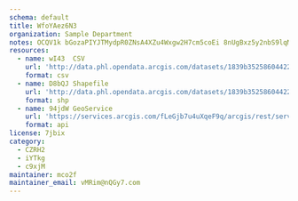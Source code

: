 ```yaml
---
schema: default
title: WfoYAez6N3 
organization: Sample Department 
notes: OCQV1k bGozaPIYJTMydpR0ZNsA4XZu4Wxgw2H7cm5coEi 8nUgBxz5y2nbS9lqMWX6jKPKtDkr7EwvVefm0CD6pOhudaYtefL8s 
resources:
  - name: wI43  CSV
    url: 'http://data.phl.opendata.arcgis.com/datasets/1839b35258604422b0b520cbb668df0d_0.csv'
    format: csv
  - name: D8bQJ Shapefile
    url: 'http://data.phl.opendata.arcgis.com/datasets/1839b35258604422b0b520cbb668df0d_0.zip'
    format: shp
  - name: 94jdW GeoService
    url: 'https://services.arcgis.com/fLeGjb7u4uXqeF9q/arcgis/rest/services/Air_Monitoring_Stations/FeatureServer/0/query'
    format: api
license: 7jbix 
category:
  - CZRH2 
  - iYTkg 
  - c9xjM 
maintainer: mco2f  
maintainer_email: vMRim@nQGy7.com
---
```

